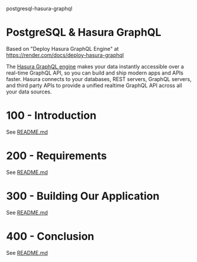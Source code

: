 postgresql-hasura-graphql
# PostgreSQL &amp; Hasura GraphQL

Based on "Deploy Hasura GraphQL Engine" at https://render.com/docs/deploy-hasura-graphql

The [Hasura GraphQL engine](https://hasura.io/docs/latest/graphql/core/index.html) makes your data instantly accessible over a real-time GraphQL API, so you can build and ship modern apps and APIs faster. Hasura connects to your databases, REST servers, GraphQL servers, and third party APIs to provide a unified realtime GraphQL API across all your data sources.

# 100 - Introduction

See [README.md](./100/README.md)

# 200 - Requirements

See [README.md](./200/README.md)

# 300 - Building Our Application

See [README.md](./300/README.md)

# 400 - Conclusion

See [README.md](./400/README.md)

